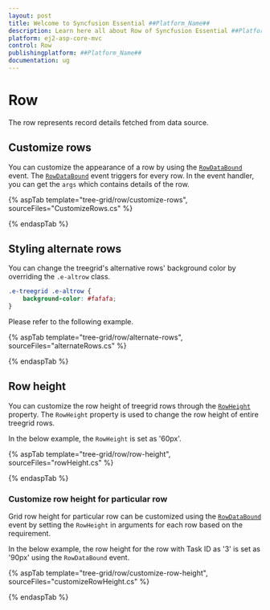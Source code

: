 ```yaml
---
layout: post
title: Welcome to Syncfusion Essential ##Platform_Name##
description: Learn here all about Row of Syncfusion Essential ##Platform_Name## widgets based on HTML5 and jQuery.
platform: ej2-asp-core-mvc
control: Row
publishingplatform: ##Platform_Name##
documentation: ug
---
```



# Row

The row represents record details fetched from data source.

## Customize rows

You can customize the appearance of a row by using the [`RowDataBound`](https://help.syncfusion.com/cr/cref_files/aspnetcore-js2/Syncfusion.EJ2~Syncfusion.EJ2.TreeGrid.TreeGrid~RowDataBound.html) event.
The [`RowDataBound`](https://help.syncfusion.com/cr/cref_files/aspnetcore-js2/Syncfusion.EJ2~Syncfusion.EJ2.TreeGrid.TreeGrid~RowDataBound.html) event triggers for every row. In the event handler, you can get the
`args` which contains details of the row.

{% aspTab template="tree-grid/row/customize-rows", sourceFiles="CustomizeRows.cs" %}

{% endaspTab %}

## Styling alternate rows

 You can change the treegrid's alternative rows' background color by overriding the `.e-altrow` class.

```css
.e-treegrid .e-altrow {
    background-color: #fafafa;
}
```

Please refer to the following example.

{% aspTab template="tree-grid/row/alternate-rows", sourceFiles="alternateRows.cs" %}

{% endaspTab %}

## Row height

You can customize the row height of treegrid rows through the [`RowHeight`](https://help.syncfusion.com/cr/cref_files/aspnetcore-js2/Syncfusion.EJ2~Syncfusion.EJ2.TreeGrid.TreeGrid~RowHeight.html) property. The `RowHeight` property is used to change the row height of entire treegrid rows.

In the below example, the `RowHeight` is set as '60px'.

{% aspTab template="tree-grid/row/row-height", sourceFiles="rowHeight.cs" %}

{% endaspTab %}

### Customize row height for particular row

Grid row height for particular row can be customized using the [`RowDataBound`](https://help.syncfusion.com/cr/cref_files/aspnetcore-js2/Syncfusion.EJ2~Syncfusion.EJ2.TreeGrid.TreeGrid~RowDataBound.html)
event by setting the `RowHeight` in arguments for each row based on the requirement.

In the below example, the row height for the row with Task ID as '3' is set as '90px' using the `RowDataBound` event.

{% aspTab template="tree-grid/row/customize-row-height", sourceFiles="customizeRowHeight.cs" %}

{% endaspTab %}